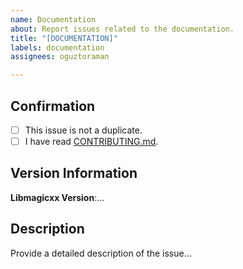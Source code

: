 ```yaml
---
name: Documentation
about: Report issues related to the documentation.
title: "[DOCUMENTATION]"
labels: documentation
assignees: oguztoraman

---
```


## Confirmation

+ [ ] This issue is not a duplicate.
+ [ ] I have read [CONTRIBUTING.md](https://github.com/oguztoraman/libmagicxx/blob/main/CONTRIBUTING.md).

## Version Information

**Libmagicxx Version**:...

## Description

Provide a detailed description of the issue...
